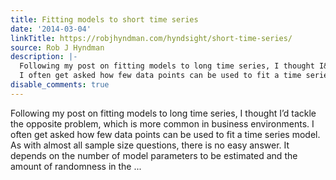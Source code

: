 ```yaml
---
title: Fitting models to short time series
date: '2014-03-04'
linkTitle: https://robjhyndman.com/hyndsight/short-time-series/
source: Rob J Hyndman
description: |-
  Following my post on fitting models to long time series, I thought I&rsquo;d tackle the opposite problem, which is more common in business environments.
  I often get asked how few data points can be used to fit a time series model. As with almost all sample size questions, there is no easy answer. It depends on the number of model parameters to be estimated and the amount of randomness in the ...
disable_comments: true
---
```

Following my post on fitting models to long time series, I thought I&rsquo;d tackle the opposite problem, which is more common in business environments.
I often get asked how few data points can be used to fit a time series model. As with almost all sample size questions, there is no easy answer. It depends on the number of model parameters to be estimated and the amount of randomness in the ...